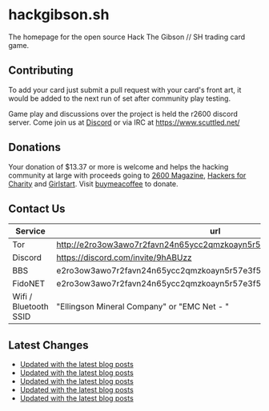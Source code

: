 # hackgibson.sh
The homepage for the open source Hack The Gibson // SH trading card game.


## Contributing

To add your card just submit a pull request with your card's front art, it would be added to the next run of set after community play testing.

Game play and discussions over the project is held the r2600 discord server. Come join us at [Discord](https://discord.com/invite/9hABUzz) or via IRC at https://www.scuttled.net/


## Donations

Your donation of $13.37 or more is welcome and helps the hacking community at large with proceeds going to [2600 Magazine](https://2600.com/), [Hackers for Charity](https://hackersforcharity.org) and [Girlstart](https://girlstart.org).  Visit [buymeacoffee](https://www.buymeacoffee.com/hackgibson.sh) to donate.


## Contact Us

Service | url
-|-
Tor | http://e2ro3ow3awo7r2favn24n65ycc2qmzkoayn5r57e3f56nvjwdcgg32ad.onion
Discord | https://discord.com/invite/9hABUzz
BBS | e2ro3ow3awo7r2favn24n65ycc2qmzkoayn5r57e3f56nvjwdcgg32ad.onion:23
FidoNET | e2ro3ow3awo7r2favn24n65ycc2qmzkoayn5r57e3f56nvjwdcgg32ad.onion:24554
Wifi / Bluetooth SSID | "Ellingson Mineral Company" or "EMC Net - <fidonet address>"

## Latest Changes
<!-- BLOG-POST-LIST:START -->
- [Updated with the latest blog posts](https://github.com/DFW2600/hackgibson.sh/commit/7aa7e402c2840d07f7041ce007cb6870fceccc7b)
- [Updated with the latest blog posts](https://github.com/DFW2600/hackgibson.sh/commit/9ff1a5a227c716039d38b663e691ccf762dc0696)
- [Updated with the latest blog posts](https://github.com/DFW2600/hackgibson.sh/commit/8faaa9365da9d20ecc051bddd76817fa5bfbe19a)
- [Updated with the latest blog posts](https://github.com/DFW2600/hackgibson.sh/commit/a13a51b4f1b19daedb9365016408a7af007bc8da)
- [Updated with the latest blog posts](https://github.com/DFW2600/hackgibson.sh/commit/844d7669705afd767d0cbfacbf5cde86e8b05db5)
<!-- BLOG-POST-LIST:END -->
